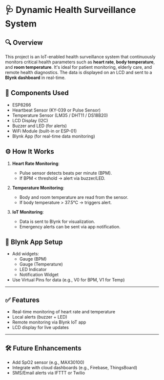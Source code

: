 # 🩺 Dynamic Health Surveillance System

## 🔍 Overview
This project is an IoT-enabled health surveillance system that continuously monitors critical health parameters such as **heart rate**, **body temperature**, and **room temperature**. It's ideal for patient monitoring, elderly care, and remote health diagnostics. The data is displayed on an LCD and sent to a **Blynk dashboard** in real-time.

## 🧰 Components Used
- ESP8266 
- Heartbeat Sensor (KY-039 or Pulse Sensor)
- Temperature Sensor (LM35 / DHT11 / DS18B20)
- LCD Display (I2C)
- Buzzer and LED (for alerts)
- WiFi Module (built-in or ESP-01)
- Blynk App (for real-time data monitoring)

## ⚙️ How It Works
1. **Heart Rate Monitoring**:
   - Pulse sensor detects beats per minute (BPM).
   - If BPM < threshold → alert via buzzer/LED.

2. **Temperature Monitoring**:
   - Body and room temperature are read from the sensor.
   - If body temperature > 37.5°C → triggers alert.

3. **IoT Monitoring**:
   - Data is sent to Blynk for visualization.
   - Emergency alerts can be sent via app notification.

## 📲 Blynk App Setup
- Add widgets:
  - Gauge (BPM)
  - Gauge (Temperature)
  - LED Indicator
  - Notification Widget
- Use Virtual Pins for data (e.g., V0 for BPM, V1 for Temp)

---

## ✅ Features
- Real-time monitoring of heart rate and temperature
- Local alerts (buzzer + LED)
- Remote monitoring via Blynk IoT app
- LCD display for live updates

---
## 🛠️ Future Enhancements
- Add SpO2 sensor (e.g., MAX30100)
- Integrate with cloud dashboards (e.g., Firebase, ThingsBoard)
- SMS/Email alerts via IFTTT or Twilio
